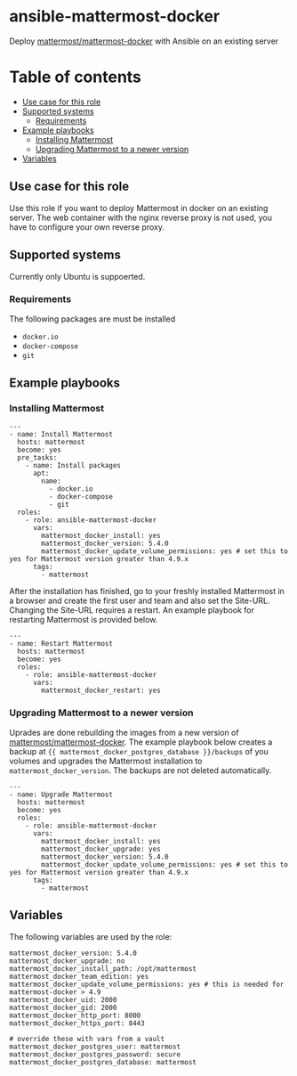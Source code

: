 # ansible-mattermost-docker
Deploy [mattermost/mattermost-docker](https://github.com/mattermost/mattermost-docker) with Ansible on an existing server

# Table of contents
<!-- vim-markdown-toc GFM -->

* [Use case for this role](#use-case-for-this-role)
* [Supported systems](#supported-systems)
	* [Requirements](#requirements)
* [Example playbooks](#example-playbooks)
	* [Installing Mattermost](#installing-mattermost)
	* [Upgrading Mattermost to a newer version](#upgrading-mattermost-to-a-newer-version)
* [Variables](#variables)

<!-- vim-markdown-toc -->

## Use case for this role
Use this role if you want to deploy Mattermost in docker on an existing server. The web container with the nginx reverse proxy is not used, you have to configure your own reverse proxy.

## Supported systems
Currently only Ubuntu is suppoerted.
### Requirements
The following packages are must be installed
* `docker.io`
* `docker-compose`
* `git`

## Example playbooks
### Installing Mattermost
```
---
- name: Install Mattermost
  hosts: mattermost
  become: yes
  pre_tasks:
    - name: Install packages
      apt:
        name:
          - docker.io
          - docker-compose
          - git
  roles:
    - role: ansible-mattermost-docker
      vars:
        mattermost_docker_install: yes
        mattermost_docker_version: 5.4.0
        mattermost_docker_update_volume_permissions: yes # set this to yes for Mattermost version greater than 4.9.x
      tags:
        - mattermost
```
After the installation has finished, go to your freshly installed Mattermost in a browser and create the first user and team and also set the Site-URL. Changing the Site-URL requires a restart. An example playbook for restarting Mattermost is provided below.
```
---
- name: Restart Mattermost
  hosts: mattermost
  become: yes
  roles:
    - role: ansible-mattermost-docker
      vars:
        mattermost_docker_restart: yes
```
### Upgrading Mattermost to a newer version
Uprades are done rebuilding the images from a new version of [mattermost/mattermost-docker](https://github.com/mattermost/mattermost-docker). The example playbook below creates a backup at `{{ mattermost_docker_postgres_database }}/backups` of you volumes and upgrades the Mattermost installation to `mattermost_docker_version`. The backups are not deleted automatically.
```
---
- name: Upgrade Mattermost
  hosts: mattermost
  become: yes
  roles:
    - role: ansible-mattermost-docker
      vars:
        mattermost_docker_install: yes
        mattermost_docker_upgrade: yes
        mattermost_docker_version: 5.4.0
        mattermost_docker_update_volume_permissions: yes # set this to yes for Mattermost version greater than 4.9.x
      tags:
        - mattermost
```

## Variables
The following variables are used by the role:
```
mattermost_docker_version: 5.4.0
mattermost_docker_upgrade: no
mattermost_docker_install_path: /opt/mattermost
mattermost_docker_team_edition: yes
mattermost_docker_update_volume_permissions: yes # this is needed for mattermost-docker > 4.9
mattermost_docker_uid: 2000
mattermost_docker_gid: 2000
mattermost_docker_http_port: 8000
mattermost_docker_https_port: 8443

# override these with vars from a vault
mattermost_docker_postgres_user: mattermost
mattermost_docker_postgres_password: secure
mattermost_docker_postgres_database: mattermost
```

